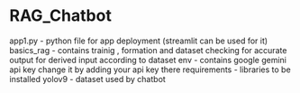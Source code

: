 # RAG_Chatbot
app1.py - python file for app deployment (streamlit can be used for it)
basics_rag - contains trainig , formation and dataset checking for accurate output for derived input according to dataset
env - contains google gemini api key change it by adding your api key there
requirements - libraries to be installed
yolov9 - dataset used by chatbot

